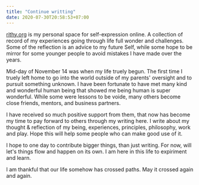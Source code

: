 ```yaml
---
title: "Continue writting"
date: 2020-07-30T20:58:53+07:00
---
```


[rithy.org](https://rithy.org) is my personal space for self-expression online. A collection of record of my experiences going through life full wonder and challenges. Some of the reflection is an advice to my future Self, while some hope to be mirror for some younger people to avoid mistakes I have made over the years.

Mid-day of November 14 was when my life truely begun. The first time I truely left home to go into the world outside of my parents' oversight and to pursuit something unknown. I have been fortunate to have met many kind and wonderful human being that showed me being human is super wonderful. While some were lessons to be voide, many others become close friends, mentors, and business partners. 

I have received so much positive support from them, that now has become my time to pay forward to others through my writing here. I write about my thought & reflection of my being, experiences, principles, philosophy, work and play. Hope this will help some people who can make good use of it.

I hope to one day to contribute bigger things, than just writing. For now, will let's things flow and happen on its own. I am here in this life to expiriment and learn. 

I am thankful that our life somehow has crossed paths. May it crossed again and again. 
